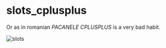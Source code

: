 # slots_cplusplus

Or as in romanian _PACANELE CPLUSPLUS_ is a very bad habit.

![slots](https://user-images.githubusercontent.com/88328645/203137853-0ee00986-982b-4824-b220-c8936e57362e.png)
